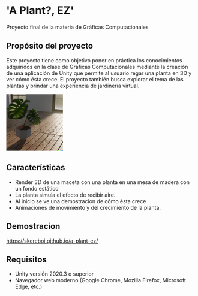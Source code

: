 # 'A Plant?, EZ'
Proyecto final de la materia de Gráficas Computacionales


## Propósito del proyecto
Este proyecto tiene como objetivo poner en práctica los conocimientos adquiridos en la clase de Gráficas Computacionales mediante la creación de una aplicación de Unity que permite al usuario regar una planta en 3D y ver cómo ésta crece. El proyecto también busca explorar el tema de las plantas y brindar una experiencia de jardinería virtual.

  <img src=".images/readme_1.png" width="30%" alt="Imagen de una planta">

## Características
- Render 3D de una maceta con una planta en una mesa de madera con un fondo estático
- La planta simula el efecto de recibir aire.
- Al inicio se ve una demostracion de cómo ésta crece
- Animaciones de movimiento y del crecimiento de la planta.

## Demostracion
https://skereboi.github.io/a-plant-ez/


## Requisitos 
- Unity versión 2020.3 o superior 
- Navegador web moderno (Google Chrome, Mozilla Firefox, Microsoft Edge, etc.)

